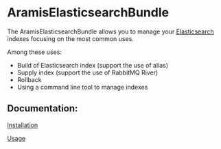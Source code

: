 AramisElasticsearchBundle
==========

The AramisElasticsearchBundle allows you to manage your [Elasticsearch](http://www.elasticsearch.org) indexes focusing on the most common uses.

 Among these uses:

 - Build of Elasticsearch index (support the use of alias)
 - Supply index (support the use of RabbitMQ River)
 - Rollback
 - Using a command line tool to manage indexes

## Documentation:

[Installation](https://github.com/ARAMISAUTO/AramisElasticsearchBundle/blob/master/Resources/doc/install.md)


[Usage](https://github.com/ARAMISAUTO/AramisElasticsearchBundle/blob/master/Resources/doc/usage.md)

